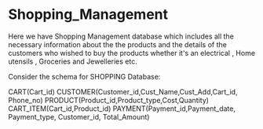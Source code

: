 # Shopping_Management

Here we have Shopping Management database which includes all the necessary information about the the products and the details of the customers who wished to buy the products whether it's an electrical , Home utensils , Groceries and Jewelleries etc.

Consider the schema for SHOPPING Database:

CART(Cart_id)
CUSTOMER(Customer_id,Cust_Name,Cust_Add,Cart_id,
Phone_no)
PRODUCT(Product_id,Product_type,Cost,Quantity)
CART_ITEM(Cart_id,Product_id)
PAYMENT(Payment_id,Payment_date, Payment_type,
Customer_id, Total_Amount)
